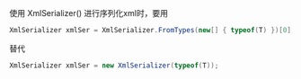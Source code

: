 使用 XmlSerializer() 进行序列化xml时，要用

```csharp
XmlSerializer xmlSer = XmlSerializer.FromTypes(new[] { typeof(T) })[0];
```

替代

```csharp
XmlSerializer xmlSer = new XmlSerializer(typeof(T));
```